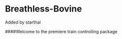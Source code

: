 Breathless-Bovine
=================
Added by starthal

####Welcome to the premiere train controlling package